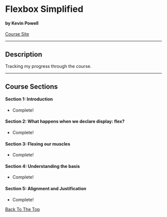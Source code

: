 # Flexbox Simplified

#### by Kevin Powell

[Course Site](https://www.flexboxsimplified.com/)

---

## Description

Tracking my progress through the course.

---

## Course Sections

#### Section 1: Introduction

- Complete!

#### Section 2: What happens when we declare display: flex?

- Complete!

#### Section 3: Flexing our muscles

- Complete!

#### Section 4: Understanding the basis

- Complete!

#### Section 5: Alignment and Justification

- Complete!

[Back To The Top](#flexbox-simplified)
